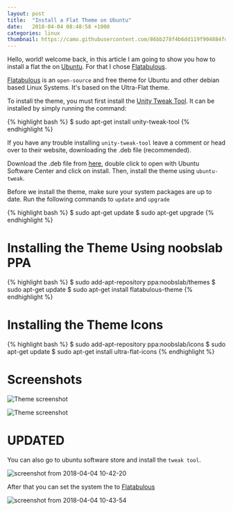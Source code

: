 ```yaml
---
layout: post
title:  "Install a Flat Theme on Ubuntu"
date:   2018-04-04 08:48:58 +1000
categories: linux
thumbnail: https://camo.githubusercontent.com/86bb278f4b6dd119f904884fd7a47b1a7367a91a/687474703a2f2f692e696d6775722e636f6d2f4d3579786767512e706e673f31
---
```



Hello, world! welcome back, in this article I am going to show you how to install a flat the on [Ubuntu](https://en.wikipedia.org/wiki/Ubuntu_(operating_system)). For that I chose [Flatabulous](https://github.com/anmoljagetia/Flatabulous).

[Flatabulous](https://github.com/anmoljagetia/Flatabulous) is an `open-source` and free theme for Ubuntu and other debian based Linux Systems. It's based on the Ultra-Flat theme.

<script async src="//pagead2.googlesyndication.com/pagead/js/adsbygoogle.js"></script>
<ins class="adsbygoogle"
     style="display:block; text-align:center;"
     data-ad-layout="in-article"
     data-ad-format="fluid"
     data-ad-client="ca-pub-4793783684558224"
     data-ad-slot="5716606909"></ins>
<script>
     (adsbygoogle = window.adsbygoogle || []).push({});
</script>

To install the theme, you must first install the [Unity Tweak Tool](https://launchpad.net/unity-tweak-tool). It can be installed by simply running the command:

{% highlight bash %}
$ sudo apt-get install unity-tweak-tool
{% endhighlight %}

If you have any trouble installing `unity-tweak-tool` leave a comment or head over to their website, downloading the .deb file (recommended).

Download the .deb file from [here](https://github.com/anmoljagetia/Flatabulous/releases/tag/16.04.1), double click to open with Ubuntu Software Center and click on install. Then, install the theme using `ubuntu-tweak`.

Before we install the theme, make sure your system packages are up to date. Run the following commands to `update` and `upgrade`

{% highlight bash %}
$ sudo apt-get update
$ sudo apt-get upgrade
{% endhighlight %}

# Installing the Theme Using noobslab PPA

<script async src="//pagead2.googlesyndication.com/pagead/js/adsbygoogle.js"></script>
<ins class="adsbygoogle"
     style="display:block; text-align:center;"
     data-ad-layout="in-article"
     data-ad-format="fluid"
     data-ad-client="ca-pub-4793783684558224"
     data-ad-slot="5716606909"></ins>
<script>
     (adsbygoogle = window.adsbygoogle || []).push({});
</script>

{% highlight bash %}
$ sudo add-apt-repository ppa:noobslab/themes
$ sudo apt-get update
$ sudo apt-get install flatabulous-theme
{% endhighlight %}

# Installing the Theme Icons

{% highlight bash %}
$ sudo add-apt-repository ppa:noobslab/icons
$ sudo apt-get update
$ sudo apt-get install ultra-flat-icons
{% endhighlight %}

# Screenshots

![Theme screenshot](https://camo.githubusercontent.com/ed033668182fbec9d13c9519d12c1e004ed38987/687474703a2f2f692e696d6775722e636f6d2f41737056466e372e706e673f31)

![Theme screenshot](https://camo.githubusercontent.com/1c2f9a440ed8a7b32fffefb9ffd1b4068da0ff63/687474703a2f2f692e696d6775722e636f6d2f795842365653612e706e673f31)

# UPDATED

<script async src="//pagead2.googlesyndication.com/pagead/js/adsbygoogle.js"></script>
<ins class="adsbygoogle"
     style="display:block; text-align:center;"
     data-ad-layout="in-article"
     data-ad-format="fluid"
     data-ad-client="ca-pub-4793783684558224"
     data-ad-slot="5716606909"></ins>
<script>
     (adsbygoogle = window.adsbygoogle || []).push({});
</script>

You can also go to ubuntu software store and install the `tweak tool`.

![screenshot from 2018-04-04 10-42-20](https://user-images.githubusercontent.com/37883010/38282694-e41a0888-37f4-11e8-9efa-e44c815c879c.png)

After that you can set the system the to [Flatabulous](https://github.com/anmoljagetia/Flatabulous)

![screenshot from 2018-04-04 10-43-54](https://user-images.githubusercontent.com/37883010/38282740-18744788-37f5-11e8-8720-a8e378299cb3.png)
